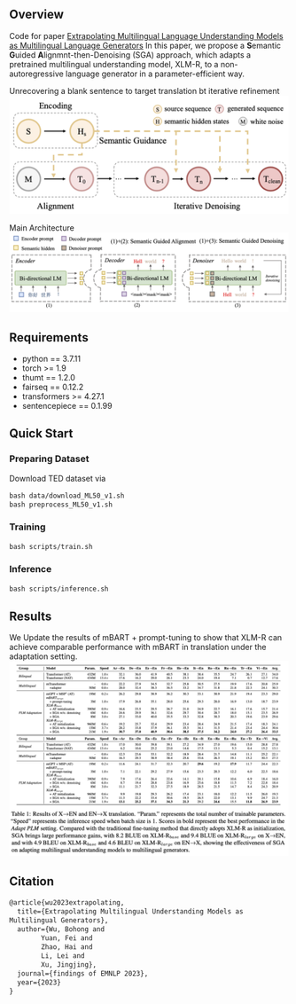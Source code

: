 ## Overview
Code for paper [Extrapolating Multilingual Language Understanding Models as Multilingual Language Generators](https://arxiv.org/pdf/2305.13140.pdf)
In this paper, we propose a **S**emantic **G**uided **A**lignmnt-then-Denoising (SGA) approach, which adapts a pretrained multilingual understanding model, XLM-R, to a non-autoregressive language generator in a parameter-efficient way.

Unrecovering a blank sentence to target translation bt iterative refinement
![info_flow](figures/info_flow.png)

Main Architecture
![main_arch](figures/main_graph.png)

## Requirements
- python == 3.7.11
- torch >= 1.9
- thumt == 1.2.0
- fairseq == 0.12.2
- transformers >= 4.27.1
- sentencepiece == 0.1.99

## Quick Start

### Preparing Dataset
Download TED dataset via

```
bash data/download_ML50_v1.sh
bash preprocess_ML50_v1.sh
```

### Training
`bash scripts/train.sh`

### Inference
`bash scripts/inference.sh`

## Results
We Update the results of mBART + prompt-tuning to show that XLM-R can achieve comparable performance with mBART in translation under the adaptation setting.
![experiments](figures/new_results_with_mbart.png)


## Citation
```
@article{wu2023extrapolating,
  title={Extrapolating Multilingual Understanding Models as Multilingual Generators},
  author={Wu, Bohong and 
        Yuan, Fei and 
        Zhao, Hai and 
        Li, Lei and 
        Xu, Jingjing},
  journal={findings of EMNLP 2023},
  year={2023}
}
```